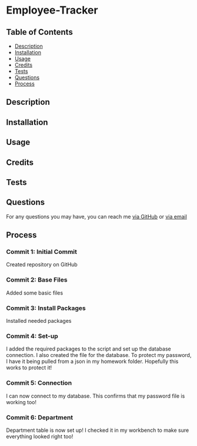 # Employee-Tracker

## Table of Contents

* [Description](#description)
* [Installation](#installation)
* [Usage](#usage)
* [Credits](#credits)
* [Tests](#tests)
* [Questions](#questions)
* [Process](#process)

## Description 

## Installation 

## Usage

## Credits

## Tests

## Questions
For any questions you may have, you can reach me [via GitHub](https://github.com/Kayn-Pleiades) or [via email](mailto:kayn.pleiades@gmail.com)

## Process

### Commit 1: Initial Commit
Created repository on GitHub

### Commit 2: Base Files
Added some basic files

### Commit 3: Install Packages
Installed needed packages

### Commit 4: Set-up
I added the required packages to the script and set up the database connection. I also created the file for the database. To protect my password, I have it being pulled from a json in my homework folder. Hopefully this works to protect it!

### Commit 5: Connection
I can now connect to my database. This confirms that my password file is working too!

### Commit 6: Department
Department table is now set up! I checked it in my workbench to make sure everything looked right too! 